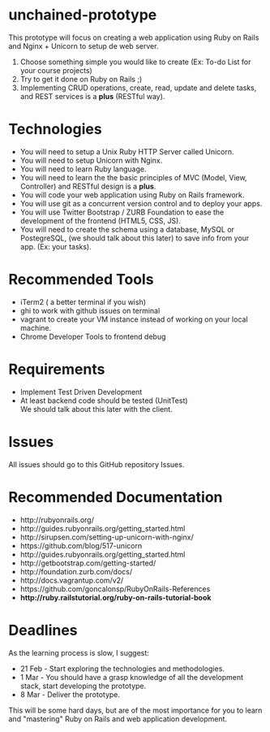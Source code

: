unchained-prototype
===================

This prototype will focus on creating a web application using Ruby on Rails and Nginx + Unicorn to setup de web server.

1. Choose something simple you would like to create (Ex: To-do List for your course projects)
2. Try to get it done on Ruby on Rails ;)
3. Implementing CRUD operations, create, read, update and delete tasks, and REST services is a <strong>plus</strong> (RESTful way).

<h1>Technologies</h1>
<ul>
  <li>You will need to setup a Unix Ruby HTTP Server called Unicorn.</li>
  <li>You will need to setup Unicorn with Nginx.</li>
  <li>You will need to learn Ruby language.</li>
  <li>You will need to learn the the basic principles of MVC (Model, View, Controller) and RESTful design is a <strong>plus</strong>.
  <li>You will code your web application using Ruby on Rails framework.</li>
  <li>You will use git as a concurrent version control and to deploy your apps.</li>
  <li>You will use Twitter Bootstrap / ZURB Foundation to ease the development of the frontend (HTML5, CSS, JS).</li>
  <li>You will need to create the schema using a database, MySQL or PostegreSQL, (we should talk about this later) to save info from your app. (Ex: your tasks).</li>
</ul>

<h1>Recommended Tools</h1>
<ul>
<li>iTerm2 ( a better terminal if you wish)</li>
<li>ghi to work with github issues on terminal</li>
<li>vagrant to create your VM instance instead of working on your local machine.</li>
<li>Chrome Developer Tools to frontend debug</li>
</ul>

<h1>Requirements</h1>
<ul>
<li>Implement Test Driven Development</li>
<li>At least backend code should be tested (UnitTest)</li>
We should talk about this later with the client.
</ul>

<h1>Issues</h1>
All issues should go to this GitHub repository Issues.

<h1>Recommended Documentation</h1>
<ul>
<li>http://rubyonrails.org/</li>
<li>http://guides.rubyonrails.org/getting_started.html</li>
<li>http://sirupsen.com/setting-up-unicorn-with-nginx/</li>
<li>https://github.com/blog/517-unicorn</li>
<li>http://guides.rubyonrails.org/getting_started.html</li>
<li>http://getbootstrap.com/getting-started/</li>
<li>http://foundation.zurb.com/docs/</li>
<li>http://docs.vagrantup.com/v2/</li>
<li>https://github.com/goncalonsp/RubyOnRails-References</li>
<li><strong>http://ruby.railstutorial.org/ruby-on-rails-tutorial-book</strong></li>
</ul>

<h1>Deadlines</h1>
As the learning process is slow, I suggest:
<ul>
<li>21 Feb - Start exploring the technologies and methodologies.</li>
<li>1 Mar - You should have a grasp knowledge of all the development stack, start developing the prototype.</li>
<li>8 Mar - Deliver the prototype.</li>
</ul>
This will be some hard days, but are of the most importance for you to learn and "mastering" Ruby on Rails and web application development.
